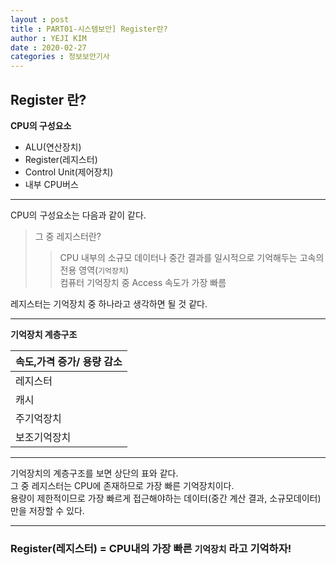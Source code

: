 ```yaml
---
layout : post
title : PART01-시스템보안] Register란?
author : YEJI KIM
date : 2020-02-27
categories : 정보보안기사
---
```


## Register 란?  


**CPU의 구성요소**
- ALU(연산장치)
- Register(레지스터)
- Control Unit(제어장치)
- 내부 CPU버스 

---
CPU의 구성요소는 다음과 같이 같다.  
> 그 중 레지스터란? 
>>  CPU 내부의 소규모 데이터나 중간 결과를 일시적으로 기억해두는 고속의 전용 영역(`기억장치`)  
>> 컴퓨터 기억장치 중 Access 속도가 가장 빠름

레지스터는 기억장치 중 하나라고 생각하면 될 것 같다.

---

**기억장치 계층구조**  

| 속도,가격 증가/ 용량 감소 |
| --- |
| 레지스터 |
| 캐시 |
| 주기억장치 |
|보조기억장치|

---

기억장치의 계층구조를 보면 상단의 표와 같다.  
그 중 레지스터는 CPU에 존재하므로 가장 빠른 기억장치이다.  
용량이 제한적이므로 가장 빠르게 접근해야하는 데이터(중간 계산 결과, 소규모데이터) 만을 저장할 수 있다.  

---

### Register(레지스터) = CPU내의 가장 빠른 `기억장치` 라고 기억하자! ###
